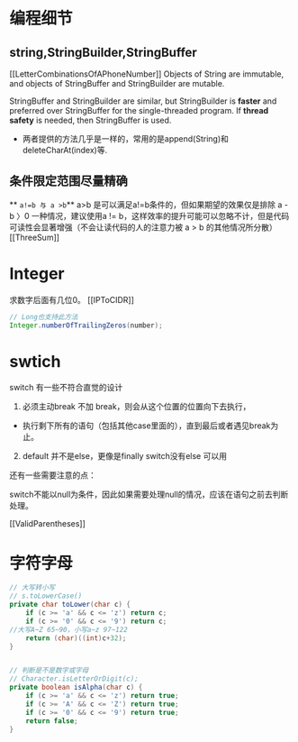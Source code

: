 # 编程细节
## string,StringBuilder,StringBuffer
[[LetterCombinationsOfAPhoneNumber]]
Objects of String are immutable, and objects of StringBuffer and StringBuilder are mutable.

StringBuffer and StringBuilder are similar, but StringBuilder is **faster** and preferred over StringBuffer for the single-threaded program. If **thread safety** is needed, then StringBuffer is used.
- 两者提供的方法几乎是一样的，常用的是append(String)和deleteCharAt(index)等.

## 条件限定范围尽量精确
** `a!=b 与 a >b`**
a>b 是可以满足a!=b条件的，但如果期望的效果仅是排除 a - b 〉0 一种情况，建议使用a != b，这样效率的提升可能可以忽略不计，但是代码可读性会显著增强（不会让读代码的人的注意力被 a > b 的其他情况所分散） [[ThreeSum]]


# Integer

求数字后面有几位0。 [[IPToCIDR]]

```java
// Long也支持此方法
Integer.numberOfTrailingZeros(number);
```


# swtich

switch 有一些不符合直觉的设计
1. 必须主动break
不加 break，则会从这个位置的位置向下去执行，
- 执行剩下所有的语句（包括其他case里面的），直到最后或者遇见break为止。

2. default 并不是else，更像是finally
switch没有else 可以用

还有一些需要注意的点：

switch不能以null为条件，因此如果需要处理null的情况，应该在语句之前去判断处理。

[[ValidParentheses]]


# 字符字母
```java
// ⼤写转⼩写
// s.toLowerCase()
private char toLower(char c) {
	if (c >= 'a' && c <= 'z') return c;
	if (c >= '0' && c <= '9') return c;
//⼤写A~Z 65~90，⼩写a~z 97~122
	return (char)((int)c+32);
}


// 判断是不是数字或字⺟
// Character.isLetterOrDigit(c);
private boolean isAlpha(char c) {
	if (c >= 'a' && c <= 'z') return true;
	if (c >= 'A' && c <= 'Z') return true;
	if (c >= '0' && c <= '9') return true;
	return false;
}
```